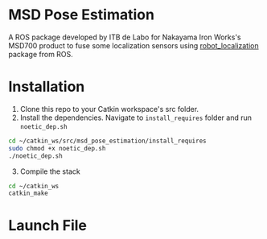 # MSD Pose Estimation
A ROS package developed by ITB de Labo for Nakayama Iron Works's MSD700 product to fuse some localization sensors using [robot_localization](https://docs.ros.org/en/noetic/api/robot_localization/html/index.html) package from ROS.

# Installation
1. Clone this repo to your Catkin workspace's src folder.
2. Install the dependencies. Navigate to `install_requires` folder and run `noetic_dep.sh`
```bash
cd ~/catkin_ws/src/msd_pose_estimation/install_requires
sudo chmod +x noetic_dep.sh
./noetic_dep.sh
```
3. Compile the stack
```bash
cd ~/catkin_ws
catkin_make
```

# Launch File
